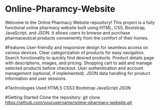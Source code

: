 # Online-Pharamcy-Website
Welcome to the Online Pharmacy Website repository! This project is a fully functional online pharmacy website built using HTML, CSS, Bootstrap, JavaScript, and JSON. It allows users to browse and purchase pharmaceutical products conveniently from the comfort of their homes.

#Features
User-friendly and responsive design for seamless access on various devices.
Clear categorization of products for easy navigation.
Search functionality to quickly find desired products.
Product details page with descriptions, images, and pricing.
Shopping cart to add and manage selected products before checkout.
User authentication and account management (optional, if implemented).
JSON data handling for product information and user sessions.

#Technologies Used
HTML5
CSS3
Bootstrap
JavaScript
JSON

#Getting Started
Clone the repository:
git clone https://github.com/yourusername/online-pharmacy-website.git
